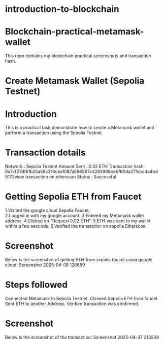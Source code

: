# introduction-to-blockchain
# Blockchain-practical-metamask-wallet
This repo contains my blockchain practical screenshots and transaction hash.

# Create Metamask Wallet (Sepolia Testnet)
   # Introduction
This is a practical task demonstrate how to create a Metamask wallet and perform a transaction using the Sepolia Testnet.

# Transaction details
Network : Sepolia Testent Amount Sent : 0.02 ETH Transaction hash: 0x7cf27df61b25a56c316ceaf087a566567c4283908cebf60da27fdcc4a4bd9172view transaction on etherscan Status : Successful

# Getting Sepolia ETH from Faucet
1.Visited the google cloud Sepolia Faucet.
<br>
2.Logged in with my google account.
3.Entered my Metamask wallet address.
4.Clicked on "Request 0.02 ETH".
5.ETH was sent to my wallet within a few seconds.
6.Verified the transaction on sepolia Etherscan.
# Screenshot
Below is the screenshot of getting ETH from sepolia faucet using google cloud: Screenshot 2025-04-08 120659

# Steps followed
Connected Metamask to Sepolia Testnet.
Claimed Sepolia ETH from faucet.
Sent ETH to another Address.
Verified transaction was confirmed.
# Screenshot
Below is the screenshot of the transaction: Screenshot 2025-04-07 213239
